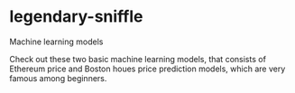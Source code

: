 # legendary-sniffle
Machine learning models

Check out these two basic machine learning models, that consists of Ethereum price and Boston houes price prediction models, which are very famous among beginners.
